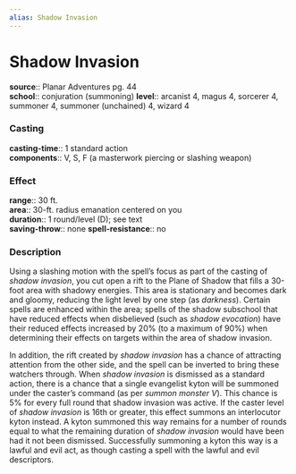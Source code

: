 ```yaml
---
alias: Shadow Invasion
---
```


# Shadow Invasion 

**source**:: Planar Adventures pg. 44  
**school**:: conjuration (summoning)
**level**:: arcanist 4, magus 4, sorcerer 4, summoner 4, summoner (unchained) 4, wizard 4

### Casting 

**casting-time**:: 1 standard action  
**components**:: V, S, F (a masterwork piercing or slashing weapon)

### Effect 

**range**:: 30 ft.  
**area**:: 30-ft. radius emanation centered on you  
**duration**:: 1 round/level (D); see text  
**saving-throw**:: none
**spell-resistance**:: no

### Description 

Using a slashing motion with the spell’s focus as part of the casting of *shadow invasion*, you cut open a rift to the Plane of Shadow that fills a 30-foot area with shadowy energies. This area is stationary and becomes dark and gloomy, reducing the light level by one step (as *darkness*). Certain spells are enhanced within the area; spells of the shadow subschool that have reduced effects when disbelieved (such as *shadow evocation*) have their reduced effects increased by 20% (to a maximum of 90%) when determining their effects on targets within the area of shadow invasion.  
  
In addition, the rift created by *shadow invasion* has a chance of attracting attention from the other side, and the spell can be inverted to bring these watchers through. When *shadow invasion* is dismissed as a standard action, there is a chance that a single evangelist kyton will be summoned under the caster’s command (as per *summon monster V*). This chance is 5% for every full round that shadow invasion was active. If the caster level of *shadow invasion* is 16th or greater, this effect summons an interlocutor kyton instead. A kyton summoned this way remains for a number of rounds equal to what the remaining duration of *shadow invasion* would have been had it not been dismissed. Successfully summoning a kyton this way is a lawful and evil act, as though casting a spell with the lawful and evil descriptors.
